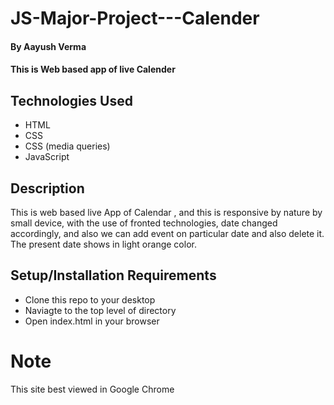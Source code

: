 # JS-Major-Project---Calender

#### By Aayush Verma

#### This is Web based  app of live Calender 

## Technologies Used
   
* HTML
* CSS
* CSS (media queries)
* JavaScript

## Description
This is web based live App of Calendar , and this is responsive by nature by small device, with the use of fronted technologies,
date changed accordingly, and also we can add event on particular date and also delete it. The present date shows in light orange color.

## Setup/Installation Requirements

* Clone this repo to your desktop
* Naviagte to the top level of directory
* Open index.html in your browser

# Note 
This site best viewed in Google Chrome
